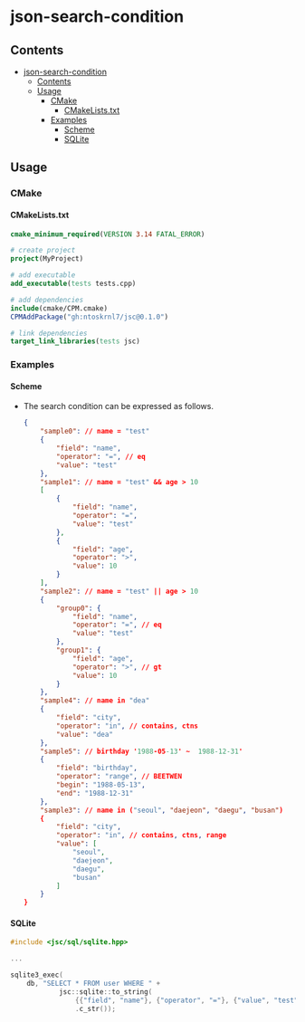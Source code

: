 # json-search-condition

## Contents

- [json-search-condition](#json-search-condition)
  - [Contents](#contents)
  - [Usage](#usage)
    - [CMake](#cmake)
      - [CMakeLists.txt](#cmakeliststxt)
    - [Examples](#examples)
      - [Scheme](#scheme)
      - [SQLite](#sqlite)

## Usage

### CMake

#### CMakeLists.txt

```cmake
cmake_minimum_required(VERSION 3.14 FATAL_ERROR)

# create project
project(MyProject)

# add executable
add_executable(tests tests.cpp)

# add dependencies
include(cmake/CPM.cmake)
CPMAddPackage("gh:ntoskrnl7/jsc@0.1.0")

# link dependencies
target_link_libraries(tests jsc)
```

### Examples

#### Scheme

- The search condition can be expressed as follows.

    ```JSON
    {
        "sample0": // name = "test"
        {
            "field": "name",
            "operator": "=", // eq
            "value": "test"
        },
        "sample1": // name = "test" && age > 10
        [
            {
                "field": "name",
                "operator": "=",
                "value": "test"
            },
            {
                "field": "age",
                "operator": ">",
                "value": 10
            }
        ],
        "sample2": // name = "test" || age > 10
        {
            "group0": {
                "field": "name",
                "operator": "=", // eq
                "value": "test"
            },
            "group1": {
                "field": "age",
                "operator": ">", // gt
                "value": 10
            }
        },
        "sample4": // name in "dea"
        {
            "field": "city",
            "operator": "in", // contains, ctns
            "value": "dea"
        },
        "sample5": // birthday '1988-05-13' ~  1988-12-31'
        {
            "field": "birthday",
            "operator": "range", // BEETWEN
            "begin": "1988-05-13",
            "end": "1988-12-31"
        },
        "sample3": // name in ("seoul", "daejeon", "daegu", "busan")
        {
            "field": "city",
            "operator": "in", // contains, ctns, range
            "value": [
                "seoul",
                "daejeon",
                "daegu",
                "busan"
            ]
        }
    }

    ```

#### SQLite

```C++
#include <jsc/sql/sqlite.hpp>

...

sqlite3_exec(
    db, "SELECT * FROM user WHERE " +
            jsc::sqlite::to_string(
                {{"field", "name"}, {"operator", "="}, {"value", "test"}})
                .c_str());
```
